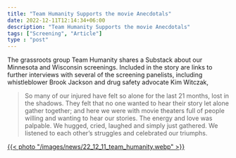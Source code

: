 ```yaml
---
title: "Team Humanity Supports the movie Anecdotals"
date: 2022-12-11T12:14:34+06:00
description: "Team Humanity Supports the movie Anecdotals"
tags: ["Screening", "Article"]
type : "post"
---
```

The grassroots group Team Humanity shares a Substack about our Minnesota and Wisconsin screenings. Included in the story are links to further interviews with several of the screening panelists, including whistleblower Brook Jackson and drug safety advocate Kim Witczak,
> So many of our injured have felt so alone for the last 21 months, lost in the shadows.  They felt that no one wanted to hear their story let alone gather together; and here we were with movie theaters full of people willing and wanting to hear our stories.  The energy and love was palpable.  We hugged, cried, laughed and simply just gathered.  We listened to each other’s struggles and celebrated our triumphs.

[{{< photo "/images/news/22_12_11_team_humanity.webp" >}}](https://teamhumanity.substack.com/p/team-humanity-gathers)

